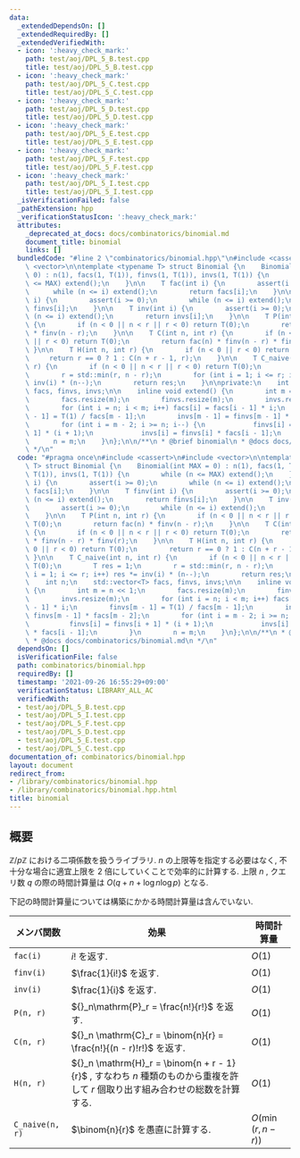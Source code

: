 ```yaml
---
data:
  _extendedDependsOn: []
  _extendedRequiredBy: []
  _extendedVerifiedWith:
  - icon: ':heavy_check_mark:'
    path: test/aoj/DPL_5_B.test.cpp
    title: test/aoj/DPL_5_B.test.cpp
  - icon: ':heavy_check_mark:'
    path: test/aoj/DPL_5_C.test.cpp
    title: test/aoj/DPL_5_C.test.cpp
  - icon: ':heavy_check_mark:'
    path: test/aoj/DPL_5_D.test.cpp
    title: test/aoj/DPL_5_D.test.cpp
  - icon: ':heavy_check_mark:'
    path: test/aoj/DPL_5_E.test.cpp
    title: test/aoj/DPL_5_E.test.cpp
  - icon: ':heavy_check_mark:'
    path: test/aoj/DPL_5_F.test.cpp
    title: test/aoj/DPL_5_F.test.cpp
  - icon: ':heavy_check_mark:'
    path: test/aoj/DPL_5_I.test.cpp
    title: test/aoj/DPL_5_I.test.cpp
  _isVerificationFailed: false
  _pathExtension: hpp
  _verificationStatusIcon: ':heavy_check_mark:'
  attributes:
    _deprecated_at_docs: docs/combinatorics/binomial.md
    document_title: binomial
    links: []
  bundledCode: "#line 2 \"combinatorics/binomial.hpp\"\n#include <cassert>\n#include\
    \ <vector>\n\ntemplate <typename T> struct Binomial {\n    Binomial(int MAX =\
    \ 0) : n(1), facs(1, T(1)), finvs(1, T(1)), invs(1, T(1)) {\n        while (n\
    \ <= MAX) extend();\n    }\n\n    T fac(int i) {\n        assert(i >= 0);\n  \
    \      while (n <= i) extend();\n        return facs[i];\n    }\n\n    T finv(int\
    \ i) {\n        assert(i >= 0);\n        while (n <= i) extend();\n        return\
    \ finvs[i];\n    }\n\n    T inv(int i) {\n        assert(i >= 0);\n        while\
    \ (n <= i) extend();\n        return invs[i];\n    }\n\n    T P(int n, int r)\
    \ {\n        if (n < 0 || n < r || r < 0) return T(0);\n        return fac(n)\
    \ * finv(n - r);\n    }\n\n    T C(int n, int r) {\n        if (n < 0 || n < r\
    \ || r < 0) return T(0);\n        return fac(n) * finv(n - r) * finv(r);\n   \
    \ }\n\n    T H(int n, int r) {\n        if (n < 0 || r < 0) return T(0);\n   \
    \     return r == 0 ? 1 : C(n + r - 1, r);\n    }\n\n    T C_naive(int n, int\
    \ r) {\n        if (n < 0 || n < r || r < 0) return T(0);\n        T res = 1;\n\
    \        r = std::min(r, n - r);\n        for (int i = 1; i <= r; i++) res *=\
    \ inv(i) * (n--);\n        return res;\n    }\n\nprivate:\n    int n;\n    std::vector<T>\
    \ facs, finvs, invs;\n\n    inline void extend() {\n        int m = n << 1;\n\
    \        facs.resize(m);\n        finvs.resize(m);\n        invs.resize(m);\n\
    \        for (int i = n; i < m; i++) facs[i] = facs[i - 1] * i;\n        finvs[m\
    \ - 1] = T(1) / facs[m - 1];\n        invs[m - 1] = finvs[m - 1] * facs[m - 2];\n\
    \        for (int i = m - 2; i >= n; i--) {\n            finvs[i] = finvs[i +\
    \ 1] * (i + 1);\n            invs[i] = finvs[i] * facs[i - 1];\n        }\n  \
    \      n = m;\n    }\n};\n\n/**\n * @brief binomial\n * @docs docs/combinatorics/binomial.md\n\
    \ */\n"
  code: "#pragma once\n#include <cassert>\n#include <vector>\n\ntemplate <typename\
    \ T> struct Binomial {\n    Binomial(int MAX = 0) : n(1), facs(1, T(1)), finvs(1,\
    \ T(1)), invs(1, T(1)) {\n        while (n <= MAX) extend();\n    }\n\n    T fac(int\
    \ i) {\n        assert(i >= 0);\n        while (n <= i) extend();\n        return\
    \ facs[i];\n    }\n\n    T finv(int i) {\n        assert(i >= 0);\n        while\
    \ (n <= i) extend();\n        return finvs[i];\n    }\n\n    T inv(int i) {\n\
    \        assert(i >= 0);\n        while (n <= i) extend();\n        return invs[i];\n\
    \    }\n\n    T P(int n, int r) {\n        if (n < 0 || n < r || r < 0) return\
    \ T(0);\n        return fac(n) * finv(n - r);\n    }\n\n    T C(int n, int r)\
    \ {\n        if (n < 0 || n < r || r < 0) return T(0);\n        return fac(n)\
    \ * finv(n - r) * finv(r);\n    }\n\n    T H(int n, int r) {\n        if (n <\
    \ 0 || r < 0) return T(0);\n        return r == 0 ? 1 : C(n + r - 1, r);\n   \
    \ }\n\n    T C_naive(int n, int r) {\n        if (n < 0 || n < r || r < 0) return\
    \ T(0);\n        T res = 1;\n        r = std::min(r, n - r);\n        for (int\
    \ i = 1; i <= r; i++) res *= inv(i) * (n--);\n        return res;\n    }\n\nprivate:\n\
    \    int n;\n    std::vector<T> facs, finvs, invs;\n\n    inline void extend()\
    \ {\n        int m = n << 1;\n        facs.resize(m);\n        finvs.resize(m);\n\
    \        invs.resize(m);\n        for (int i = n; i < m; i++) facs[i] = facs[i\
    \ - 1] * i;\n        finvs[m - 1] = T(1) / facs[m - 1];\n        invs[m - 1] =\
    \ finvs[m - 1] * facs[m - 2];\n        for (int i = m - 2; i >= n; i--) {\n  \
    \          finvs[i] = finvs[i + 1] * (i + 1);\n            invs[i] = finvs[i]\
    \ * facs[i - 1];\n        }\n        n = m;\n    }\n};\n\n/**\n * @brief binomial\n\
    \ * @docs docs/combinatorics/binomial.md\n */\n"
  dependsOn: []
  isVerificationFile: false
  path: combinatorics/binomial.hpp
  requiredBy: []
  timestamp: '2021-09-26 16:55:29+09:00'
  verificationStatus: LIBRARY_ALL_AC
  verifiedWith:
  - test/aoj/DPL_5_B.test.cpp
  - test/aoj/DPL_5_I.test.cpp
  - test/aoj/DPL_5_F.test.cpp
  - test/aoj/DPL_5_D.test.cpp
  - test/aoj/DPL_5_E.test.cpp
  - test/aoj/DPL_5_C.test.cpp
documentation_of: combinatorics/binomial.hpp
layout: document
redirect_from:
- /library/combinatorics/binomial.hpp
- /library/combinatorics/binomial.hpp.html
title: binomial
---
```

## 概要
$\mathbb{Z}/p\mathbb{Z}$ における二項係数を扱うライブラリ. $n$ の上限等を指定する必要はなく, 不十分な場合に適宜上限を 2 倍にしていくことで効率的に計算する. 上限 $n$ , クエリ数 $q$ の際の時間計算量は $O(q + n + \log n\log p)$ となる.

下記の時間計算量については構築にかかる時間計算量は含んでいない.

| メンバ関数      | 効果                                                                                                                           | 時間計算量          |
| --------------- | ------------------------------------------------------------------------------------------------------------------------------ | ------------------- |
| `fac(i)`        | $i!$ を返す.                                                                                                                   | $O(1)$              |
| `finv(i)`       | $\frac{1}{i!}$ を返す.                                                                                                         | $O(1)$              |
| `inv(i)`        | $\frac{1}{i}$ を返す.                                                                                                          | $O(1)$              |
| `P(n, r)`       | ${}_n\mathrm{P}_r = \frac{n!}{r!}$ を返す.                                                                                     | $O(1)$              |
| `C(n, r)`       | ${}_n \mathrm{C}_r = \binom{n}{r} = \frac{n!}{(n - r)!r!}$ を返す.                                                             | $O(1)$              |
| `H(n, r)`       | ${}_n \mathrm{H}_r = \binom{n + r - 1}{r}$ , すなわち $n$ 種類のものから重複を許して $r$ 個取り出す組み合わせの総数を計算する. | $O(1)$              |
| `C_naive(n, r)` | $\binom{n}{r}$ を愚直に計算する.                                                                                               | $O(\min(r, n - r))$ |
